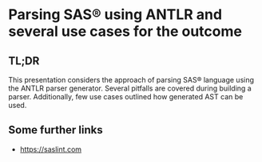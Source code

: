 # Parsing SAS® using ANTLR and several use cases for the outcome

## TL;DR

This presentation considers the approach of parsing SAS® language using the ANTLR parser generator.
Several pitfalls are covered during building a parser.
Additionally, few use cases outlined how generated AST can be used. 

## Some further links

- https://saslint.com
